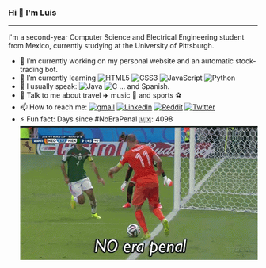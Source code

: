 ### Hi 👋  I'm Luis
---
I'm a second-year Computer Science and Electrical Engineering student from Mexico, currently studying at the University of Pittsburgh.

- 🔭 I’m currently working on my personal website and an automatic stock-trading bot. 
- 🌱 I’m currently learning ![HTML5](https://img.shields.io/badge/HTML5-E34F26?style=for-the-badge&logo=html5&logoColor=white) ![CSS3](https://img.shields.io/badge/CSS3-1572B6?style=for-the-badge&logo=css3&logoColor=white) ![JavaScript](https://img.shields.io/badge/JavaScript-323330?style=for-the-badge&logo=javascript&logoColor=F7DF1E) ![Python](https://img.shields.io/badge/Python-FFD43B?style=for-the-badge&logo=python&logoColor=darkgreen)
- 🌳 I usually speak: ![Java](https://img.shields.io/badge/Java-ED8B00?style=for-the-badge&logo=java&logoColor=white) ![C](https://img.shields.io/badge/C-00599C?style=for-the-badge&logo=c&logoColor=white) ... and Spanish.
- 💬 Talk to me about travel ✈️   music 🎸  and sports ⚽
- 📫 How to reach me: [![gmail](https://img.shields.io/badge/Gmail-D14836?style=for-the-badge&logo=gmail&logoColor=white)](mailto:ljcasmar0o0@gmail.com) [![LinkedIn](https://img.shields.io/badge/LinkedIn-0077B5?style=for-the-badge&logo=linkedin&logoColor=white)](https://www.linkedin.com/in/luis-castellanos0o0) [![Reddit](https://img.shields.io/badge/Reddit-FF4500?style=for-the-badge&logo=reddit&logoColor=white)](https://www.reddit.com/user/lxcasmar) [![Twitter](https://img.shields.io/badge/Twitter-1DA1F2?style=for-the-badge&logo=twitter&logoColor=white)](https://twitter.com/LuisCas0o0)
- ⚡ Fun fact: Days since #NoEraPenal 🇲🇽: 4098
<br>![](noerapenal.gif) 
